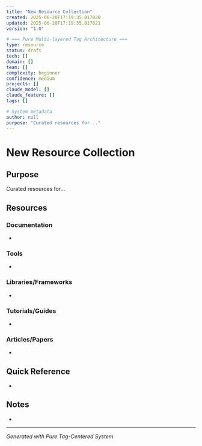 ```yaml
---
title: "New Resource Collection"
created: 2025-06-20T17:19:35.017820
updated: 2025-06-20T17:19:35.017821
version: "1.0"

# === Pure Multi-layered Tag Architecture ===
type: resource
status: draft
tech: []
domain: []
team: []
complexity: beginner
confidence: medium
projects: []
claude_model: []
claude_feature: []
tags: []

# System metadata
author: null
purpose: "Curated resources for..."
---
```


# New Resource Collection

## Purpose
Curated resources for...

## Resources

### Documentation
- 

### Tools
- 

### Libraries/Frameworks
- 

### Tutorials/Guides
- 

### Articles/Papers
- 

## Quick Reference
- 

## Notes
- 

---
*Generated with Pure Tag-Centered System*
